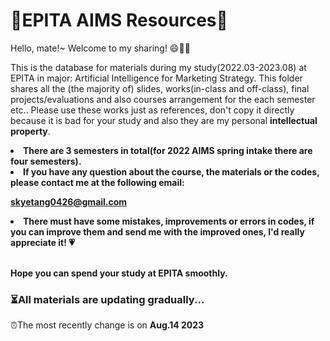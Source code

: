 # 📖EPITA AIMS Resources📖
Hello, mate!~ Welcome to my sharing! 😄🎉🎉

This is the database for materials during my study(2022.03-2023.08) at EPITA in major: Artificial Intelligence for Marketing Strategy.
This folder shares all the (the majority of) slides, works(in-class and off-class), final projects/evaluations and also courses arrangement for the each semester etc.. Please use these works just as references, don't copy it directly because it is bad for your study and also they are my personal **intellectual property**.

<li><b> There are 3 semesters in total(for 2022 AIMS spring intake there are four semesters).</b></li>

<li><b>If you have any question about the course, the materials or the codes, please contact me at the following email:</b></li>

<b>skyetang0426@gmail.com</b>

<li> <b> There must have some mistakes, improvements or errors in codes, if you can improve them and send me with the improved ones, I'd really appreciate it! 💗</b> </li> <br/>

<b>Hope you can spend your study at EPITA smoothly.</b>

### ⏳All materials are updating gradually...

⏰The most recently change is on <b>Aug.14 2023</b>
